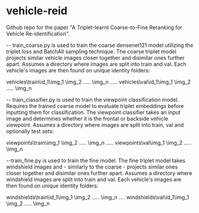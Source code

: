 # vehicle-reid

Github repo for the paper "A Triplet-learnt Coarse-to-Fine Reranking for Vehicle Re-identification".

-- train_coarse.py is used to train the coarse densenet121 model utilizing the triplet loss and BatchAll sampling technique. The coarse triplet model projects similar vehicle images closer together and disimilar ones further apart.
Assumes a directory where images are split into train and val. Each vehicle's images are then found on unique identity folders:

vehicles\train\id_1\img_1
                  \img_2
                   .....
                  \img_n
.....
vehicles\val\id_1\img_1
                 \img_2
                  .....
                 \img_n

-- train_classifier.py is used to train the viewpoint classification model. Requires the trained coarse model to evaluate triplet embeddings before inputting them for classification. The viewpoint classifier takes an input image and determines whether it is the frontal or backside vehicle viewpoint.
Assumes a directory where images are split into train, val and optionally test sets:

viewpoints\train\img_1
                \img_2
                 .....
                \img_n
.....
viewpoints\val\img_1
              \img_2
               .....
              \img_n

--train_fine.py is used to train the fine model. The fine triplet model takes windshield images and - similarly to the coarse - projects similar ones closer together and disimilar ones further apart.
Assumes a directory where windshield images are split into train and val. Each vehicle's images are then found on unique identity folders:

windshields\train\id_1\img_1
                      \img_2
                       .....
                       \img_n
....
windshields\val\id_1\img_1
                    \img_2
                     .....
                    \img_n

